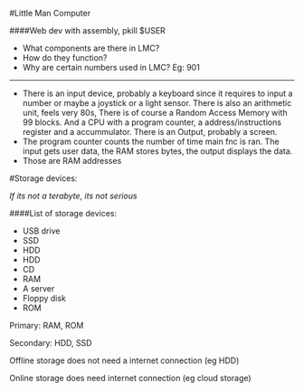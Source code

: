 #Little Man Computer

####Web dev with assembly, pkill $USER

* What components are there in LMC?
* How do they function?
* Why are certain numbers used in LMC? Eg: 901

---

* There is an input device, probably a keyboard since it requires to input a number or maybe a joystick or a light sensor. There is also an arithmetic unit, feels very 80s, There is of course a Random Access Memory with 99 blocks. And a CPU with a program counter, a address/instructions register and a accummulator. There is an Output, probably a screen.
* The program counter counts the number of time main fnc is ran. The input gets user data, the RAM stores bytes, the output displays the data.
* Those are RAM addresses

#Storage devices:

*If its not a terabyte, its not serious*

####List of storage devices:

* USB drive
* SSD
* HDD
* HDD
* CD
* RAM
* A server
* Floppy disk
* ROM

Primary: RAM, ROM

Secondary: HDD, SSD

Offline storage does not need a internet connection (eg HDD)

Online storage does need internet connection (eg cloud storage)

